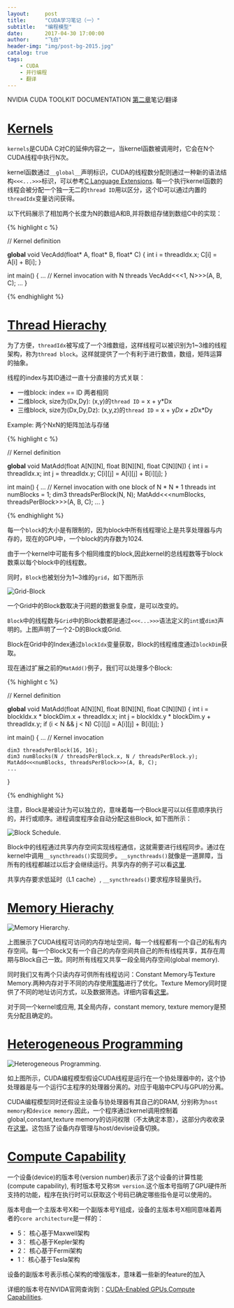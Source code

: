 ```yaml
---
layout:     post
title:      "CUDA学习笔记（一）"
subtitle:   "编程模型"
date:       2017-04-30 17:00:00
author:     "飞白"
header-img: "img/post-bg-2015.jpg"
catalog: true
tags:
    - CUDA
    - 并行编程
    - 翻译
---
```


NVIDIA CUDA TOOLKIT DOCUMENTATION [第二章](http://docs.nvidia.com/cuda/cuda-c-programming-guide/index.html#programming-model)笔记/翻译

# [Kernels](http://docs.nvidia.com/cuda/cuda-c-programming-guide/index.html#kernels)

`kernels`是CUDA C对C的延伸内容之一，当kernel函数被调用时，它会在N个CUDA线程中执行N次。

kernel函数通过`__global__`声明标识，CUDA的线程数分配则通过一种新的语法结构`<<<...>>>`标识，可以参考[C Language Extensions](http://docs.nvidia.com/cuda/cuda-c-programming-guide/index.html#c-language-extensions). 每一个执行kernel函数的线程会被分配一个独一无二的`thread ID`用以区分，这个ID可以通过内置的`threadIdx`变量访问获得。

以下代码展示了相加两个长度为N的数组A和B,并将数组存储到数组C中的实现：

{% highlight c %}

// Kernel definition 

__global__ void VecAdd(float* A, float* B, float* C) 
{ 
	int i = threadIdx.x; 
	C[i] = A[i] + B[i]; 
} 

int main() 
{ 
	... 
	// Kernel invocation with N threads 
	VecAdd<<<1, N>>>(A, B, C); 
	... 
}

{% endhighlight %}

# [Thread Hierachy](http://docs.nvidia.com/cuda/cuda-c-programming-guide/index.html#thread-hierarchy)

为了方便，`threadIdx`被写成了一个3维数组，这样线程可以被识别为1~3维的线程架构，称为`thread block`。这样就提供了一个有利于进行数值，数组，矩阵运算的抽象。

线程的index与其ID通过一直十分直接的方式关联： 
* 一维block: index == ID 两者相同
* 二维block, size为(Dx,Dy): (x,y)的`thread ID` = x + y*Dx
* 三维block, size为(Dx,Dy,Dz): (x,y,z)的`thread ID` = x + y*Dx + z*Dx*Dy

Example: 两个NxN的矩阵加法与存储

{% highlight c %}

// Kernel definition 

__global__ void MatAdd(float A[N][N], float B[N][N], float C[N][N]) 
{ 
	int i = threadIdx.x; 
	int j = threadIdx.y; 
	C[i][j] = A[i][j] + B[i][j]; 
} 

int main() 
{ 
	... 
	// Kernel invocation with one block of N * N * 1 threads 
	int numBlocks = 1; 
	dim3 threadsPerBlock(N, N); 
	MatAdd<<<numBlocks, threadsPerBlock>>>(A, B, C);
	... 
}


{% endhighlight %}

每一个`block`的大小是有限制的，因为block中所有线程理论上是共享处理器与内存的，现在的GPU中，一个block的内存数为1024.

由于一个kernel中可能有多个相同维度的block,因此kernel的总线程数等于block数乘以每个block中的线程数。

同时，`Block`也被划分为1~3维的`grid`，如下图所示

![Grid-Block](http://docs.nvidia.com/cuda/cuda-c-programming-guide/graphics/grid-of-thread-blocks.png)

一个Grid中的Block数取决于问题的数据复杂度，是可以改变的。

`Block`中的线程数与`Grid`中的Block数都是通过`<<<...>>>`语法定义的`int`或`dim3`声明的。上图声明了一个2-D的Block或Grid.

Block在Grid中的Index通过`blockIdx`变量获取，Block的线程维度通过`blockDim`获取。

现在通过扩展之前的`MatAdd()`例子，我们可以处理多个Block:

{% highlight c %}

// Kernel definition 

__global__ void MatAdd(float A[N][N], float B[N][N], float C[N][N]) 
{ 
	int i = blockIdx.x * blockDim.x + threadIdx.x; 
	int j = blockIdx.y * blockDim.y + threadIdx.y; 
	if (i < N && j < N) C[i][j] = A[i][j] + B[i][j]; 
} 

int main() 
{ 
	... 
	// Kernel invocation 

	dim3 threadsPerBlock(16, 16); 
	dim3 numBlocks(N / threadsPerBlock.x, N / threadsPerBlock.y); 
	MatAdd<<<numBlocks, threadsPerBlock>>>(A, B, C); 
	...
}


{% endhighlight %}

注意，Block是被设计为可以独立的，意味着每一个Block是可以以任意顺序执行的，并行或顺序。进程调度程序会自动分配这些Block, 如下图所示：

![Block Schedule](http://docs.nvidia.com/cuda/cuda-c-programming-guide/graphics/automatic-scalability.png).

Block中的线程通过共享内存空间实现线程通信，这就需要进行线程同步。通过在kernel中调用`__syncthreads()`实现同步。`__syncthreads()`就像是一道屏障，当所有的线程都越过以后才会继续运行。共享内存的例子可以看[这里](http://docs.nvidia.com/cuda/cuda-c-programming-guide/index.html#shared-memory).

共享内存要求低延时（L1 cache）, `__syncthreads()`要求程序轻量执行。

# [Memory Hierachy](http://docs.nvidia.com/cuda/cuda-c-programming-guide/index.html#memory-hierarchy)

![Memory Hierarchy](http://docs.nvidia.com/cuda/cuda-c-programming-guide/graphics/memory-hierarchy.png).

上图展示了CUDA线程可访问的内存地址空间，每一个线程都有一个自己的私有内存空间。每一个Block又有一个自己的内存空间共自己的所有线程共享，其存在周期与Block自己一致。同时所有线程又共享一段全局内存空间(global memory).

同时我们又有两个只读内存可供所有线程访问：Constant Memory与Texture Memory.两种内存对于不同的内存使用[策略](http://docs.nvidia.com/cuda/cuda-c-programming-guide/index.html#device-memory-accesses)进行了优化。Texture Memory同时提供了不同的地址访问方式，以及数据筛选。详细内容看[这里](http://docs.nvidia.com/cuda/cuda-c-programming-guide/index.html#texture-and-surface-memory)。

对于同一个kernel或应用, 其全局内存，constant memory, texture memory是预先分配且确定的。

# [Heterogeneous Programming](http://docs.nvidia.com/cuda/cuda-c-programming-guide/index.html#heterogeneous-programming)

![Heterogeneous Programming](http://docs.nvidia.com/cuda/cuda-c-programming-guide/graphics/heterogeneous-programming.png).

如上图所示，CUDA编程模型假设CUDA线程是运行在一个协处理器中的，这个协处理器是与一个运行C主程序的处理器分离的。对应于电脑中CPU与GPU的分离。

CUDA编程模型同时还假设主设备与协处理器有其自己的DRAM, 分别称为`host memory`和`device memory`.因此，一个程序通过kernel调用控制着global,constant,texture memory的访问权限（不太确定本意），这部分内收收录在[这里](http://docs.nvidia.com/cuda/cuda-c-programming-guide/index.html#programming-interface)。这包括了设备内存管理与host/devise设备切换。

# [Compute Capability](http://docs.nvidia.com/cuda/cuda-c-programming-guide/index.html#compute-capability)

一个设备(device)的版本号(version number)表示了这个设备的计算性能(compute capability), 有时版本号又称`SM version`.这个版本号指明了GPU硬件所支持的功能，程序在执行时可以获取这个号码已确定哪些指令是可以使用的。

版本号由一个主版本号X和一个副版本号Y组成，设备的主版本号X相同意味着两者的`core architecture`是一样的： 
* 5： 核心基于Maxwell架构
* 3： 核心基于Kepler架构
* 2： 核心基于Fermi架构
* 1： 核心基于Tesla架构

设备的副版本号表示核心架构的增强版本，意味着一些新的feature的加入

详细的版本号在NVIDA官网查询到：[CUDA-Enabled GPUs](http://docs.nvidia.com/cuda/cuda-c-programming-guide/index.html#cuda-enabled-gpus),[Compute Capabilities](http://docs.nvidia.com/cuda/cuda-c-programming-guide/index.html#compute-capabilities).
